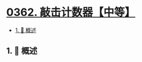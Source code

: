 # [0362. 敲击计数器【中等】](https://github.com/Tdahuyou/TNotes.leetcode/tree/main/notes/0362.%20%E6%95%B2%E5%87%BB%E8%AE%A1%E6%95%B0%E5%99%A8%E3%80%90%E4%B8%AD%E7%AD%89%E3%80%91)

<!-- region:toc -->

- [1. 📝 概述](#1--概述)

<!-- endregion:toc -->

## 1. 📝 概述
